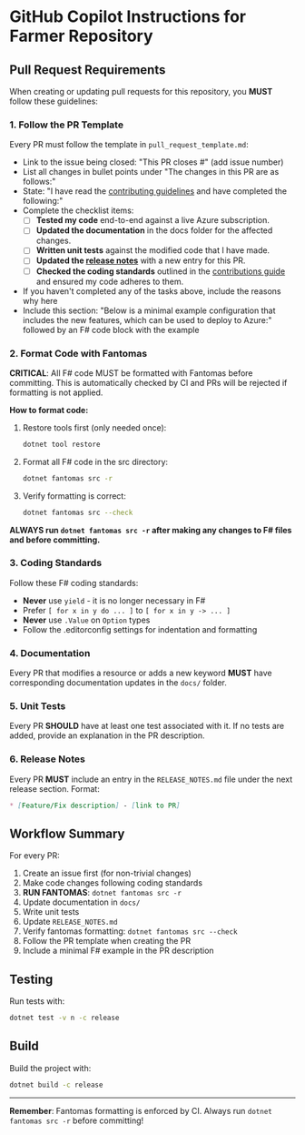 # GitHub Copilot Instructions for Farmer Repository

## Pull Request Requirements

When creating or updating pull requests for this repository, you **MUST** follow these guidelines:

### 1. Follow the PR Template

Every PR must follow the template in `pull_request_template.md`:

- Link to the issue being closed: "This PR closes #" (add issue number)
- List all changes in bullet points under "The changes in this PR are as follows:"
- State: "I have read the [contributing guidelines](CONTRIBUTING.md) and have completed the following:"
- Complete the checklist items:
  - [ ] **Tested my code** end-to-end against a live Azure subscription.
  - [ ] **Updated the documentation** in the docs folder for the affected changes.
  - [ ] **Written unit tests** against the modified code that I have made.
  - [ ] **Updated the [release notes](RELEASE_NOTES.md)** with a new entry for this PR.
  - [ ] **Checked the coding standards** outlined in the [contributions guide](CONTRIBUTING.md) and ensured my code adheres to them.
- If you haven't completed any of the tasks above, include the reasons why here
- Include this section: "Below is a minimal example configuration that includes the new features, which can be used to deploy to Azure:" followed by an F# code block with the example

### 2. Format Code with Fantomas

**CRITICAL**: All F# code MUST be formatted with Fantomas before committing. This is automatically checked by CI and PRs will be rejected if formatting is not applied.

**How to format code:**

1. Restore tools first (only needed once):
   ```bash
   dotnet tool restore
   ```

2. Format all F# code in the src directory:
   ```bash
   dotnet fantomas src -r
   ```

3. Verify formatting is correct:
   ```bash
   dotnet fantomas src --check
   ```

**ALWAYS run `dotnet fantomas src -r` after making any changes to F# files and before committing.**

### 3. Coding Standards

Follow these F# coding standards:

- **Never** use `yield` - it is no longer necessary in F#
- Prefer `[ for x in y do ... ]` to `[ for x in y -> ... ]`
- **Never** use `.Value` on `Option` types
- Follow the .editorconfig settings for indentation and formatting

### 4. Documentation

Every PR that modifies a resource or adds a new keyword **MUST** have corresponding documentation updates in the `docs/` folder.

### 5. Unit Tests

Every PR **SHOULD** have at least one test associated with it. If no tests are added, provide an explanation in the PR description.

### 6. Release Notes

Every PR **MUST** include an entry in the `RELEASE_NOTES.md` file under the next release section. Format:

```markdown
* [Feature/Fix description] - [link to PR]
```

## Workflow Summary

For every PR:

1. Create an issue first (for non-trivial changes)
2. Make code changes following coding standards
3. **RUN FANTOMAS**: `dotnet fantomas src -r`
4. Update documentation in `docs/`
5. Write unit tests
6. Update `RELEASE_NOTES.md`
7. Verify fantomas formatting: `dotnet fantomas src --check`
8. Follow the PR template when creating the PR
9. Include a minimal F# example in the PR description

## Testing

Run tests with:
```bash
dotnet test -v n -c release
```

## Build

Build the project with:
```bash
dotnet build -c release
```

---

**Remember**: Fantomas formatting is enforced by CI. Always run `dotnet fantomas src -r` before committing!
